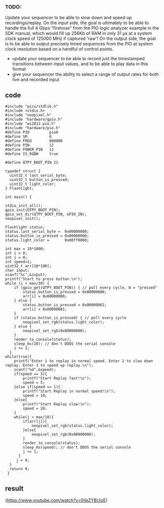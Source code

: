 ### TODO:

Update your sequencer to be able to slow down and speed up recordings/replay. On the input side, the goal is ultimately to be able to handle the full 4 Gbps "firehose" from the PIO logic analyzer example in the SDK manual, which would fill up 256Kb of RAM in only 31 µs at a system clock speed of 125000 MHz if captured 'raw'! On the output side, the goal is to be able to output precisely timed sequences from the PIO at system clock resolution based on a handful of control points.

- update your sequencer to be able to record just the timestamped transitions between input values, and to be able to play data in this format
- give your sequencer the ability to select a range of output rates for both live and recorded input


## code
    #include "pico/stdlib.h"
    #include <stdio.h>
    #include "neopixel.h"
    #include "hardware/gpio.h"
    #include "ws2812.pio.h"
    #include "hardware/pio.h"
    #define PIO         pio0
    #define SM          0
    #define FREQ        800000
    #define PIN         12
    #define POWER_PIN   11
    #define IS_RGBW     true  

    #define QTPY_BOOT_PIN 21

    typedef struct {
      uint32_t last_serial_byte;
      uint32_t button_is_pressed;
      uint32_t light_color;
    } Flashlight; 
    
    int main() {

    stdio_init_all();
    gpio_init(QTPY_BOOT_PIN);
    gpio_set_dir(QTPY_BOOT_PIN, GPIO_IN);
    neopixel_init();

    Flashlight status;
    status.last_serial_byte =  0x00000000;
    status.button_is_pressed = 0x00000000;
    status.light_color =       0x00ff0000;

    int max = 10*1000;
    int i = 0;
    int j = 0;
    int speed=1;
    uint32_t arr[10*100];
    char input;
    scanf("%c",&input);
    printf("Start to press button.\n");
    while (i < max/10) {
        if (gpio_get(QTPY_BOOT_PIN)) { // poll every cycle, 0 = "pressed"
            status.button_is_pressed = 0x00000000;
            arr[i] = 0x00000000;
        } else {
            status.button_is_pressed = 0x00000001;
            arr[i] = 0x00000001;
        }
        if (status.button_is_pressed) { // poll every cycle
            neopixel_set_rgb(status.light_color);
        } else {
            neopixel_set_rgb(0x00000000);
        }
        render_to_console(status);
        sleep_ms(10); // don't DDOS the serial console
        i += 1;
      }
    while(true){
        printf("Enter 1 to replay in normal speed. Enter 2 to slow down replay. Enter 3 to speed up replay.\n");
        scanf("%d",&speed);
        if(speed == 3){
            printf("Start Replay fast!\n");
            speed = 5;
        }else if(speed == 1){
            printf("Start Replay in normal speed!\n");
            speed = 10;
        }else{
            printf("Start Replay slow!\n");
            speed = 20;
        }
        while(j < max/10){
            if(arr[j]){
                neopixel_set_rgb(status.light_color);
            }else{
                neopixel_set_rgb(0x00000000);
            }
            render_to_console(status);
            sleep_ms(speed); // don't DDOS the serial console
            j += 1;
          }
         j = 0;
      }
      return 0;
     }
     
     
## result

(https://www.youtube.com/watch?v=0IleZYBUjzE)

